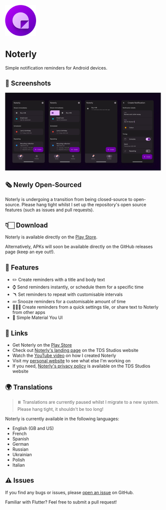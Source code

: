 
<img src="assets/figma/logo_full_circle.svg" width="100">

# Noterly
Simple notification reminders for Android devices.


## 📸 Screenshots

![A few screenshots of Noterly](assets/figma/github_readme_showcase.svg)


## 🗞️ Newly Open-Sourced

Noterly is undergoing a transition from being closed-source to open-source. Please hang tight whilst I set up the repository's open source features (such as issues and pull requests).


## 👇🏻 Download

Noterly is available directly on the [Play Store](https://play.google.com/store/apps/details?id=uk.co.tdsstudios.noterly).

Alternatively, APKs will soon be available directly on the GitHub releases page (keep an eye out!).


## 📝 Features

- ✏️ Create reminders with a title and body text
- ⌚ Send reminders instantly, or schedule them for a specific time
- 🪃 Set reminders to repeat with customisable intervals
- 💤 Snooze reminders for a customisable amount of time
- 🏃🏻‍♀️ Create reminders from a quick settings tile, or share text to Noterly from other apps
- 🎨 Simple Material You UI


## 🔗 Links

- Get Noterly on the [Play Store](https://play.google.com/store/apps/details?id=uk.co.tdsstudios.noterly)
- Check out [Noterly's landing page](https://noterly.tdsstudios.co.uk) on the TDS Studios website
- Watch the [YouTube video](https://youtu.be/7qwUOWT9QbA) on how I created Noterly
- Visit my [personal website](https://www.tomchapman.dev) to see what else I'm working on
- If you need, [Noterly's privacy policy](https://www.tdsstudios.co.uk/privacy#noterly) is available on the TDS Studios website


## 🌍 Translations

> ⏸️ Translations are currently paused whilst I migrate to a new system. Please hang tight, it shouldn't be too long!

Noterly is currently available in the following languages:

- English (GB and US)
- French
- Spanish
- German
- Russian
- Ukrainian
- Polish
- Italian


## ⚠️ Issues

If you find any bugs or issues, please [open an issue](https://github.com/tomc128/noterly/issues/new) on GitHub.

Familiar with Flutter? Feel free to submit a pull request!
